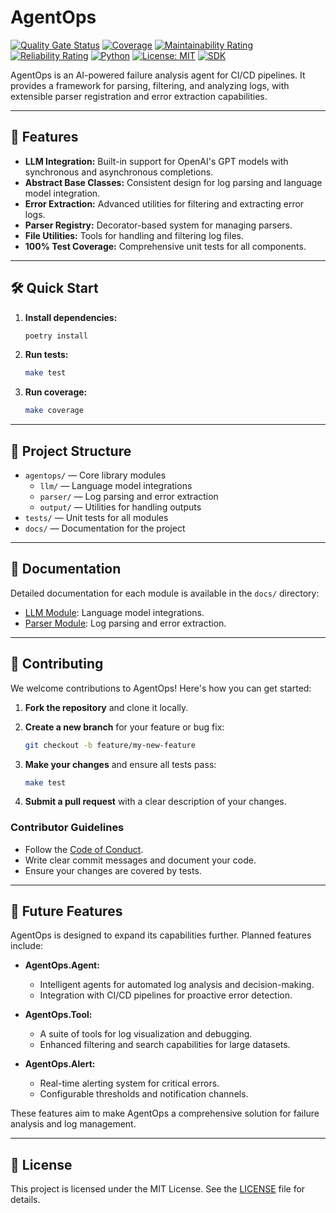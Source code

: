 # AgentOps

[![Quality Gate Status](https://sonarcloud.io/api/project_badges/measure?project=adirothbuilds_AgentOps&metric=alert_status)](https://sonarcloud.io/summary/new_code?id=adirothbuilds_AgentOps) [![Coverage](https://sonarcloud.io/api/project_badges/measure?project=adirothbuilds_AgentOps&metric=coverage)](https://sonarcloud.io/summary/new_code?id=adirothbuilds_AgentOps) [![Maintainability Rating](https://sonarcloud.io/api/project_badges/measure?project=adirothbuilds_AgentOps&metric=sqale_rating)](https://sonarcloud.io/summary/new_code?id=adirothbuilds_AgentOps) [![Reliability Rating](https://sonarcloud.io/api/project_badges/measure?project=adirothbuilds_AgentOps&metric=reliability_rating)](https://sonarcloud.io/summary/new_code?id=adirothbuilds_AgentOps) [![Python](https://img.shields.io/badge/Python-3.13-blue)](https://www.python.org/) [![License: MIT](https://img.shields.io/badge/License-MIT-yellow.svg)](https://opensource.org/licenses/MIT) [![SDK](https://img.shields.io/badge/SDK-AgentOps-green)](https://github.com/adirothbuilds/AgentOps)

AgentOps is an AI-powered failure analysis agent for CI/CD pipelines. It provides a framework for parsing, filtering, and analyzing logs, with extensible parser registration and error extraction capabilities.

---

## 🚀 Features

- **LLM Integration:** Built-in support for OpenAI's GPT models with synchronous and asynchronous completions.
- **Abstract Base Classes:** Consistent design for log parsing and language model integration.
- **Error Extraction:** Advanced utilities for filtering and extracting error logs.
- **Parser Registry:** Decorator-based system for managing parsers.
- **File Utilities:** Tools for handling and filtering log files.
- **100% Test Coverage:** Comprehensive unit tests for all components.

---

## 🛠️ Quick Start

1. **Install dependencies:**

   ```sh
   poetry install
   ```

2. **Run tests:**

   ```sh
   make test
   ```

3. **Run coverage:**

   ```sh
   make coverage
   ```

---

## 📂 Project Structure

- `agentops/` — Core library modules
  - `llm/` — Language model integrations
  - `parser/` — Log parsing and error extraction
  - `output/` — Utilities for handling outputs
- `tests/` — Unit tests for all modules
- `docs/` — Documentation for the project

---

## 📖 Documentation

Detailed documentation for each module is available in the `docs/` directory:

- [LLM Module](docs/agentops/llm/README.md): Language model integrations.
- [Parser Module](docs/agentops/parser/README.md): Log parsing and error extraction.

---

## 🌟 Contributing

We welcome contributions to AgentOps! Here's how you can get started:

1. **Fork the repository** and clone it locally.
2. **Create a new branch** for your feature or bug fix:

   ```sh
   git checkout -b feature/my-new-feature
   ```

3. **Make your changes** and ensure all tests pass:

   ```sh
   make test
   ```

4. **Submit a pull request** with a clear description of your changes.

### Contributor Guidelines

- Follow the [Code of Conduct](CODE_OF_CONDUCT.md).
- Write clear commit messages and document your code.
- Ensure your changes are covered by tests.

---

## 🔮 Future Features

AgentOps is designed to expand its capabilities further. Planned features include:

- **AgentOps.Agent:**
  - Intelligent agents for automated log analysis and decision-making.
  - Integration with CI/CD pipelines for proactive error detection.

- **AgentOps.Tool:**
  - A suite of tools for log visualization and debugging.
  - Enhanced filtering and search capabilities for large datasets.

- **AgentOps.Alert:**
  - Real-time alerting system for critical errors.
  - Configurable thresholds and notification channels.

These features aim to make AgentOps a comprehensive solution for failure analysis and log management.

---

## 📜 License

This project is licensed under the MIT License. See the [LICENSE](LICENSE) file for details.
